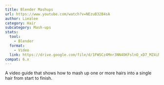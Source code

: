 ```yaml
---
title: Blender Mashups
url: https://www.youtube.com/watch?v=NEzuB32B4sA
author: Liealee
category: Hair
subcategory: Mash-ups
stats:
  tool:
    - Blender
  format:
    - Video
  link: https://drive.google.com/file/d/1FWSCz4Mnr3NN4OKFslnO_xD7_MZ4iNqd/view?usp=sharing
compat: 6.x
---
```

A video guide that shows how to mash up one or more hairs into a single hair from start to finish.